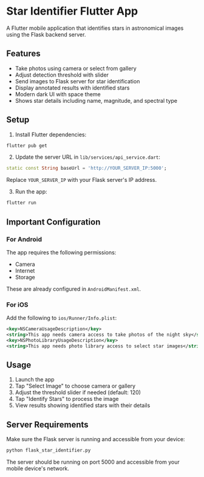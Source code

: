 # Star Identifier Flutter App

A Flutter mobile application that identifies stars in astronomical images using the Flask backend server.

## Features

- Take photos using camera or select from gallery
- Adjust detection threshold with slider
- Send images to Flask server for star identification
- Display annotated results with identified stars
- Modern dark UI with space theme
- Shows star details including name, magnitude, and spectral type

## Setup

1. Install Flutter dependencies:
```bash
flutter pub get
```

2. Update the server URL in `lib/services/api_service.dart`:
```dart
static const String baseUrl = 'http://YOUR_SERVER_IP:5000';
```
Replace `YOUR_SERVER_IP` with your Flask server's IP address.

3. Run the app:
```bash
flutter run
```

## Important Configuration

### For Android
The app requires the following permissions:
- Camera
- Internet
- Storage

These are already configured in `AndroidManifest.xml`.

### For iOS
Add the following to `ios/Runner/Info.plist`:
```xml
<key>NSCameraUsageDescription</key>
<string>This app needs camera access to take photos of the night sky</string>
<key>NSPhotoLibraryUsageDescription</key>
<string>This app needs photo library access to select star images</string>
```

## Usage

1. Launch the app
2. Tap "Select Image" to choose camera or gallery
3. Adjust the threshold slider if needed (default: 120)
4. Tap "Identify Stars" to process the image
5. View results showing identified stars with their details

## Server Requirements

Make sure the Flask server is running and accessible from your device:
```bash
python flask_star_identifier.py
```

The server should be running on port 5000 and accessible from your mobile device's network.